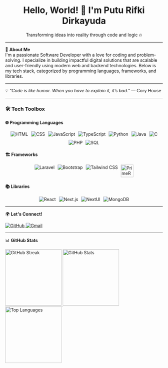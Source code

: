 <h1 align="center">Hello, World! 👋 I'm Putu Rifki Dirkayuda</h1> 
<p align="center">Transforming ideas into reality through code and logic 🔥</p>

<hr>

🌟 **About Me**  
I'm a passionate Software Developer with a love for coding and problem-solving. I specialize in building impactful digital solutions that are scalable and user-friendly using modern web and backend technologies. Below is my tech stack, categorized by programming languages, frameworks, and libraries.

<hr>

💡 *"Code is like humor. When you have to explain it, it’s bad."* — Cory House

<hr>

### 🛠️ **Tech Toolbox**

#### 🌐 **Programming Languages**
<div style="display: flex; justify-content: center; gap: 10px; flex-wrap: wrap; flex-direction: row;">
  <img src="https://skillicons.dev/icons?i=html" alt="HTML">
  <img src="https://skillicons.dev/icons?i=css" alt="CSS">
  <img src="https://skillicons.dev/icons?i=javascript" alt="JavaScript">
  <img src="https://skillicons.dev/icons?i=typescript" alt="TypeScript">
  <img src="https://skillicons.dev/icons?i=python" alt="Python">
  <img src="https://skillicons.dev/icons?i=java" alt="Java">
  <img src="https://skillicons.dev/icons?i=c" alt="C">
  <img src="https://skillicons.dev/icons?i=php" alt="PHP">
  <img src="https://skillicons.dev/icons?i=postgres" alt="SQL">
</div>

#### 🏗️ **Frameworks**
<div style="display: flex; justify-content: center; gap: 10px; flex-wrap: wrap; flex-direction: row;">
  <img src="https://skillicons.dev/icons?i=laravel" alt="Laravel">
  <img src="https://skillicons.dev/icons?i=bootstrap" alt="Bootstrap">
  <img src="https://skillicons.dev/icons?i=tailwind" alt="Tailwind CSS">
  <img src="https://primefaces.org/cdn/primereact/images/favicon.ico" alt="PrimeReact" width="40" height="40">
</div>

#### 📚 **Libraries**
<div style="display: flex; justify-content: center; gap: 10px; flex-wrap: wrap; flex-direction: row;">
  <img src="https://skillicons.dev/icons?i=react" alt="React">
  <img src="https://skillicons.dev/icons?i=nextjs" alt="Next.js">
  <img src="https://img.shields.io/badge/NextUI-111111?style=for-the-badge&logo=nextui&logoColor=FFFFFF" alt="NextUI">
  <img src="https://skillicons.dev/icons?i=mongodb" alt="MongoDB">
</div>

<hr>

🌍 **Let's Connect!**
<p align="start"> 
  <a href="https://github.com/PutuRifki"> 
    <img src="https://skillicons.dev/icons?i=github&theme=dark" alt="GitHub" /> 
  </a> 
  <a href="mailto:puturifki0@gmail.com"> 
    <img src="https://skillicons.dev/icons?i=gmail&theme=dark" alt="Gmail" /> 
  </a> 
</p>

<hr>

📊 **GitHub Stats**
<p align="start"> 
  <a href="https://github.com/PutuRifki"> 
    <img height="180em" src="https://github-readme-streak-stats.herokuapp.com?user=PutuRifki&theme=light&date_format=M%20j%5B%2C%20Y%5D" alt="GitHub Streak" /> 
    <img height="180em" src="https://github-readme-stats-eight-theta.vercel.app/api?username=PutuRifki&show_icons=true&theme=light&include_all_commits=true&count_private=true" alt="GitHub Stats" /> 
    <img height="180em" src="https://github-readme-stats-eight-theta.vercel.app/api/top-langs/?username=PutuRifki&layout=compact&theme=light" alt="Top Languages" /> 
  </a> 
</p>
